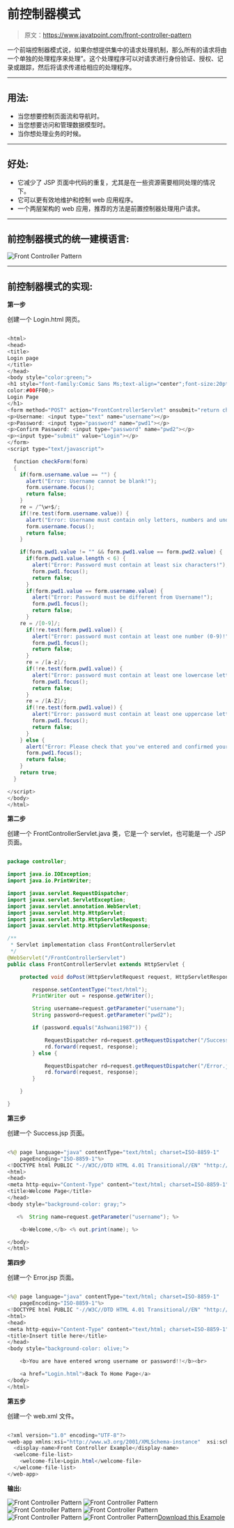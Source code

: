# 前控制器模式

> 原文：<https://www.javatpoint.com/front-controller-pattern>

一个前端控制器模式说，如果你想提供集中的请求处理机制，那么所有的请求将由一个单独的处理程序来处理”。这个处理程序可以对请求进行身份验证、授权、记录或跟踪，然后将请求传递给相应的处理程序。

* * *

## 用法:

*   当您想要控制页面流和导航时。
*   当您想要访问和管理数据模型时。
*   当你想处理业务的时候。

* * *

## 好处:

*   它减少了 JSP 页面中代码的重复，尤其是在一些资源需要相同处理的情况下。
*   它可以更有效地维护和控制 web 应用程序。
*   一个两层架构的 web 应用，推荐的方法是前置控制器处理用户请求。

* * *

## 前控制器模式的统一建模语言:

![Front Controller Pattern](../img/058dfa1d97a476e8de319b9d79b216a6.png)

* * *

## 前控制器模式的实现:

**第一步**

创建一个 Login.html 网页。

```java

<html>
<head>
<title>
Login page
</title>
</head>
<body style="color:green;">
<h1 style="font-family:Comic Sans Ms;text-align="center";font-size:20pt;
color:#00FF00;>
Login Page
</h1>
<form method="POST" action="FrontControllerServlet" onsubmit="return checkForm(this);">
<p>Username: <input type="text" name="username"></p>
<p>Password: <input type="password" name="pwd1"></p>
<p>Confirm Password: <input type="password" name="pwd2"></p>
<p><input type="submit" value="Login"></p>
</form>
<script type="text/javascript">

  function checkForm(form)
  {
    if(form.username.value == "") {
      alert("Error: Username cannot be blank!");
      form.username.focus();
      return false;
    }
    re = /^\w+$/;
    if(!re.test(form.username.value)) {
      alert("Error: Username must contain only letters, numbers and underscores!");
      form.username.focus();
      return false;
    }

    if(form.pwd1.value != "" && form.pwd1.value == form.pwd2.value) {
      if(form.pwd1.value.length < 6) {
        alert("Error: Password must contain at least six characters!");
        form.pwd1.focus();
        return false;
      }
      if(form.pwd1.value == form.username.value) {
        alert("Error: Password must be different from Username!");
        form.pwd1.focus();
        return false;
      }
	re = /[0-9]/;
      if(!re.test(form.pwd1.value)) {
        alert("Error: password must contain at least one number (0-9)!");
        form.pwd1.focus();
        return false;
      }
      re = /[a-z]/;
      if(!re.test(form.pwd1.value)) {
        alert("Error: password must contain at least one lowercase letter (a-z)!");
        form.pwd1.focus();
        return false;
      }
      re = /[A-Z]/;
      if(!re.test(form.pwd1.value)) {
        alert("Error: password must contain at least one uppercase letter (A-Z)!");
        form.pwd1.focus();
        return false;
      }
    } else {
      alert("Error: Please check that you've entered and confirmed your password!");
      form.pwd1.focus();
      return false;
    }
    return true;
  }

</script>
</body>
</html>

```

**第二步**

创建一个 FrontControllerServlet.java 类，它是一个 servlet，也可能是一个 JSP 页面。

```java

package controller;

import java.io.IOException;
import java.io.PrintWriter;

import javax.servlet.RequestDispatcher;
import javax.servlet.ServletException;
import javax.servlet.annotation.WebServlet;
import javax.servlet.http.HttpServlet;
import javax.servlet.http.HttpServletRequest;
import javax.servlet.http.HttpServletResponse;

/**
 * Servlet implementation class FrontControllerServlet
 */
@WebServlet("/FrontControllerServlet")
public class FrontControllerServlet extends HttpServlet {

	protected void doPost(HttpServletRequest request, HttpServletResponse response) throws ServletException, IOException {

		response.setContentType("text/html");  
	    PrintWriter out = response.getWriter();  

		String username=request.getParameter("username");
		String password=request.getParameter("pwd2");

		if (password.equals("Ashwani1987")) {

			RequestDispatcher rd=request.getRequestDispatcher("/Success.jsp");
			rd.forward(request, response);
		} else {

			RequestDispatcher rd=request.getRequestDispatcher("/Error.jsp");
			rd.forward(request, response);
		}

	}

}

```

**第三步**

创建一个 Success.jsp 页面。

```java

<%@ page language="java" contentType="text/html; charset=ISO-8859-1"
    pageEncoding="ISO-8859-1"%>
<!DOCTYPE html PUBLIC "-//W3C//DTD HTML 4.01 Transitional//EN" "http://www.w3.org/TR/html4/loose.dtd">
<html>
<head>
<meta http-equiv="Content-Type" content="text/html; charset=ISO-8859-1">
<title>Welcome Page</title>
</head>
<body style="background-color: gray;">

   <%  String name=request.getParameter("username"); %>

    <b>Welcome,</b> <% out.print(name); %>

</body>
</html>

```

**第四步**

创建一个 Error.jsp 页面。

```java

<%@ page language="java" contentType="text/html; charset=ISO-8859-1"
    pageEncoding="ISO-8859-1"%>
<!DOCTYPE html PUBLIC "-//W3C//DTD HTML 4.01 Transitional//EN" "http://www.w3.org/TR/html4/loose.dtd">
<html>
<head>
<meta http-equiv="Content-Type" content="text/html; charset=ISO-8859-1">
<title>Insert title here</title>
</head>
<body style="background-color: olive;">

    <b>You are have entered wrong username or password!!</b><br>

    <a href="Login.html">Back To Home Page</a>
</body>
</html>

```

**第五步**

创建一个 web.xml 文件。

```java

<?xml version="1.0" encoding="UTF-8"?>
<web-app xmlns:xsi="http://www.w3.org/2001/XMLSchema-instance"  xsi:schemaLocation="http://java.sun.com/xml/ns/javaee http://java.sun.com/xml/ns/javaee/web-app_3_0.xsd" version="3.0">
  <display-name>Front Controller Example</display-name>
  <welcome-file-list>
    <welcome-file>Login.html</welcome-file>
  </welcome-file-list>
</web-app>

```

**输出:**

![Front Controller Pattern](../img/9b24e593a0bb3141d5248d868a885fd3.png)
![Front Controller Pattern](../img/2893138959d967dab099e9559cb5e755.png)
![Front Controller Pattern](../img/86dacea249f71934883c9d704e99d60d.png)
![Front Controller Pattern](../img/dda39d2f510faa90dece37cd74211b7e.png)
![Front Controller Pattern](../img/8cb01671c1fb79e5c5af66e92eee015e.png)
![Front Controller Pattern](../img/4b82bade90ede9aae0d9e208413f34dd.png)[Download this Example](designpattern/designpatternexample/FrontControllerPattern.zip)